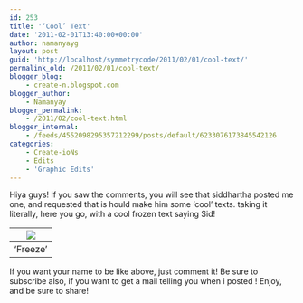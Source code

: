 ```yaml
---
id: 253
title: '‘Cool’ Text'
date: '2011-02-01T13:40:00+00:00'
author: namanyayg
layout: post
guid: 'http://localhost/symmetrycode/2011/02/01/cool-text/'
permalink_old: /2011/02/01/cool-text/
blogger_blog:
    - create-n.blogspot.com
blogger_author:
    - Namanyay
blogger_permalink:
    - /2011/02/cool-text.html
blogger_internal:
    - /feeds/4552098295357212299/posts/default/6233076173845542126
categories:
    - Create-ioNs
    - Edits
    - 'Graphic Edits'
---
```


Hiya guys! If you saw the comments, you will see that siddhartha posted me one, and requested that is hould make him some ‘cool’ texts. taking it literally, here you go, with a cool frozen text saying Sid!

[![](http://2.bp.blogspot.com/_akSdBK060xA/TUgF88ExxUI/AAAAAAAAADo/WJ-XiFl-cB0/s320/Sid+Freeze+Text.jpg)](http://2.bp.blogspot.com/_akSdBK060xA/TUgF88ExxUI/AAAAAAAAADo/WJ-XiFl-cB0/s1600/Sid+Freeze+Text.jpg) |
|---|
| ‘Freeze’ |

If you want your name to be like above, just comment it! Be sure to subscribe also, if you want to get a mail telling you when i posted ! Enjoy, and be sure to share!
